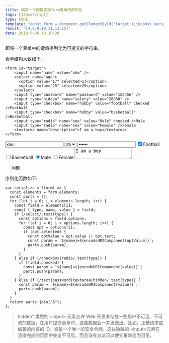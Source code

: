 ```yaml
---
title: 编写一个函数实现form表单的序列化
tags: [1JavaScript]
type: CODE
template: "const form = document.getElementById('target');\nconst serialize = (form)=> {\n}"
result: "[4,8,9,10,11,13,25]"
date: 2018-5-06 18:10:20
---
```


即将一个表单中的键值序列化为可提交的字符串。

表单结构大致如下:

```
<form id="target">
    <input name="name" value="xhm" />
    <select name="age">
      <option value="17" selected>17</option>
      <option value="25" selected>25</option>
    </select>
    <input type="password" name="password" value="123456" />
    <input type="hidden" name="salery" value="28888" />
    <input type="checkbox" name="hobby" value="football" checked />Football
    <input type="checkbox" name="hobby" value="basketball" />Basketball
    <input type="radio" name="sex" value="Male" checked />Male
    <input type="radio" name="sex" value="Female" />Female
    <textarea name="description">I am a boy</textarea>
</form>
```

<form id="target">
<input name="name" value="xhm" />
<select name="age">
    <option value="17" selected>17</option>
    <option value="25" selected>25</option>
</select>
<input type="password" name="password" value="123456" />
<input type="hidden" name="salery" value="28888" />
<input type="checkbox" name="hobby" value="football" checked />Football
<input type="checkbox" name="hobby" value="basketball" />Basketball
<input type="radio" name="sex" value="Male" checked />Male
<input type="radio" name="sex" value="Female" />Female
<textarea name="description">I am a boy</textarea>
</form>

---问题

序列化函数如下:

```
var serialize = (form) => {
  const elements = form.elements;
  const parts = [];
  for (let i = 0; i < elements.length; i++) {
    const field = elements[i];
    const { type, name, value } = field;
    if (/select/.test(type)) {
      const options = field.options;
      for (let i = 0; i < options.length; i++) {
        const opt = options[i];
        if (opt.selected) {
          const optValue = opt.value || opt.text;
          const param = `${name}=${encodeURIComponent(optValue)}`;
          parts.push(param);
        }
      }
    } else if (/checkbox|radio/.test(type)) {
      if (field.checked) {
        const param = `${name}=${encodeURIComponent(value)}`;
        parts.push(param);
      }
    } else if (/text|password|textarea|hidden/.test(type)) {
      const param = `${name}=${encodeURIComponent(value)}`;
      parts.push(param);
    }
  }
  return parts.join("&");
};
```

> hidden" 类型的 \<input> 元素允许 Web 开发者存放一些用户不可见、不可改的数据，在用户提交表单时，这些数据会一并发送出。比如，正被请求或编辑的内容的 ID，或是一个唯一的安全令牌。这些隐藏的 \<input>元素在渲染完成的页面中完全不可见，而且没有方法可以使它重新变为可见。
